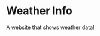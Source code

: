 # Weather Info
A [website](https://newamazingpvp.github.io/Weather-Info-Website/) that shows weather data!


